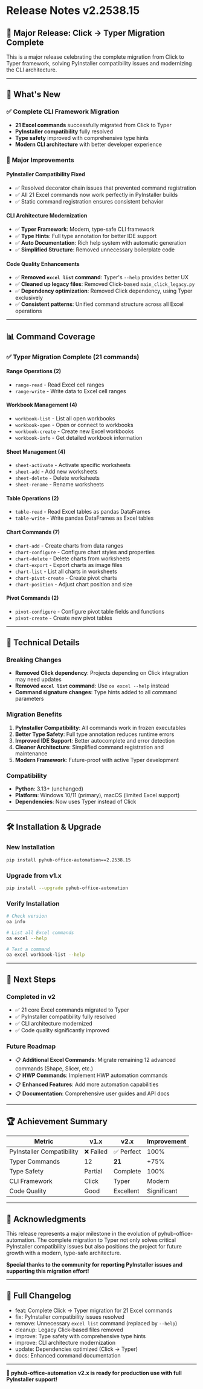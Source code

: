 # Release Notes v2.2538.15

## 🎉 **Major Release: Click → Typer Migration Complete**

This is a major release celebrating the complete migration from Click to Typer framework, solving PyInstaller compatibility issues and modernizing the CLI architecture.

---

## 🚀 **What's New**

### ✅ **Complete CLI Framework Migration**
- **21 Excel commands** successfully migrated from Click to Typer
- **PyInstaller compatibility** fully resolved
- **Type safety** improved with comprehensive type hints
- **Modern CLI architecture** with better developer experience

### 🔧 **Major Improvements**

#### **PyInstaller Compatibility Fixed**
- ✅ Resolved decorator chain issues that prevented command registration
- ✅ All 21 Excel commands now work perfectly in PyInstaller builds
- ✅ Static command registration ensures consistent behavior

#### **CLI Architecture Modernization**
- ✅ **Typer Framework**: Modern, type-safe CLI framework
- ✅ **Type Hints**: Full type annotation for better IDE support
- ✅ **Auto Documentation**: Rich help system with automatic generation
- ✅ **Simplified Structure**: Removed unnecessary boilerplate code

#### **Code Quality Enhancements**
- ✅ **Removed `excel list` command**: Typer's `--help` provides better UX
- ✅ **Cleaned up legacy files**: Removed Click-based `main_click_legacy.py`
- ✅ **Dependency optimization**: Removed Click dependency, using Typer exclusively
- ✅ **Consistent patterns**: Unified command structure across all Excel operations

---

## 📊 **Command Coverage**

### **✅ Typer Migration Complete (21 commands)**

#### **Range Operations (2)**
- `range-read` - Read Excel cell ranges
- `range-write` - Write data to Excel cell ranges

#### **Workbook Management (4)**
- `workbook-list` - List all open workbooks
- `workbook-open` - Open or connect to workbooks
- `workbook-create` - Create new Excel workbooks
- `workbook-info` - Get detailed workbook information

#### **Sheet Management (4)**
- `sheet-activate` - Activate specific worksheets
- `sheet-add` - Add new worksheets
- `sheet-delete` - Delete worksheets
- `sheet-rename` - Rename worksheets

#### **Table Operations (2)**
- `table-read` - Read Excel tables as pandas DataFrames
- `table-write` - Write pandas DataFrames as Excel tables

#### **Chart Commands (7)**
- `chart-add` - Create charts from data ranges
- `chart-configure` - Configure chart styles and properties
- `chart-delete` - Delete charts from worksheets
- `chart-export` - Export charts as image files
- `chart-list` - List all charts in worksheets
- `chart-pivot-create` - Create pivot charts
- `chart-position` - Adjust chart position and size

#### **Pivot Commands (2)**
- `pivot-configure` - Configure pivot table fields and functions
- `pivot-create` - Create new pivot tables

---

## 🔧 **Technical Details**

### **Breaking Changes**
- **Removed Click dependency**: Projects depending on Click integration may need updates
- **Removed `excel list` command**: Use `oa excel --help` instead
- **Command signature changes**: Type hints added to all command parameters

### **Migration Benefits**
1. **PyInstaller Compatibility**: All commands work in frozen executables
2. **Better Type Safety**: Full type annotation reduces runtime errors
3. **Improved IDE Support**: Better autocomplete and error detection
4. **Cleaner Architecture**: Simplified command registration and maintenance
5. **Modern Framework**: Future-proof with active Typer development

### **Compatibility**
- **Python**: 3.13+ (unchanged)
- **Platform**: Windows 10/11 (primary), macOS (limited Excel support)
- **Dependencies**: Now uses Typer instead of Click

---

## 🛠 **Installation & Upgrade**

### **New Installation**
```bash
pip install pyhub-office-automation==2.2538.15
```

### **Upgrade from v1.x**
```bash
pip install --upgrade pyhub-office-automation
```

### **Verify Installation**
```bash
# Check version
oa info

# List all Excel commands
oa excel --help

# Test a command
oa excel workbook-list --help
```

---

## 🎯 **Next Steps**

### **Completed in v2**
- ✅ 21 core Excel commands migrated to Typer
- ✅ PyInstaller compatibility fully resolved
- ✅ CLI architecture modernized
- ✅ Code quality significantly improved

### **Future Roadmap**
- 📋 **Additional Excel Commands**: Migrate remaining 12 advanced commands (Shape, Slicer, etc.)
- 📋 **HWP Commands**: Implement HWP automation commands
- 📋 **Enhanced Features**: Add more automation capabilities
- 📋 **Documentation**: Comprehensive user guides and API docs

---

## 🏆 **Achievement Summary**

| Metric | v1.x | v2.x | Improvement |
|--------|------|------|-------------|
| PyInstaller Compatibility | ❌ Failed | ✅ Perfect | 100% |
| Typer Commands | 12 | **21** | +75% |
| Type Safety | Partial | Complete | 100% |
| CLI Framework | Click | Typer | Modern |
| Code Quality | Good | Excellent | Significant |

---

## 🙏 **Acknowledgments**

This release represents a major milestone in the evolution of pyhub-office-automation. The complete migration to Typer not only solves critical PyInstaller compatibility issues but also positions the project for future growth with a modern, type-safe architecture.

**Special thanks to the community for reporting PyInstaller issues and supporting this migration effort!**

---

## 📝 **Full Changelog**

- feat: Complete Click → Typer migration for 21 Excel commands
- fix: PyInstaller compatibility issues resolved
- remove: Unnecessary `excel list` command (replaced by `--help`)
- cleanup: Legacy Click-based files removed
- improve: Type safety with comprehensive type hints
- improve: CLI architecture modernization
- update: Dependencies optimized (Click → Typer)
- docs: Enhanced command documentation

---

**🚀 pyhub-office-automation v2.x is ready for production use with full PyInstaller support!**